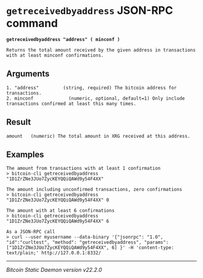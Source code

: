 `getreceivedbyaddress` JSON-RPC command
=======================================

**`getreceivedbyaddress "address" ( minconf )`**

```
Returns the total amount received by the given address in transactions with at least minconf confirmations.
```

Arguments
---------

```
1. "address"         (string, required) The bitcoin address for transactions.
2. minconf             (numeric, optional, default=1) Only include transactions confirmed at least this many times.
```

Result
------

```
amount   (numeric) The total amount in XRG received at this address.
```

Examples
--------

```
The amount from transactions with at least 1 confirmation
> bitcoin-cli getreceivedbyaddress "1D1ZrZNe3JUo7ZycKEYQQiQAWd9y54F4XX"

The amount including unconfirmed transactions, zero confirmations
> bitcoin-cli getreceivedbyaddress "1D1ZrZNe3JUo7ZycKEYQQiQAWd9y54F4XX" 0

The amount with at least 6 confirmations
> bitcoin-cli getreceivedbyaddress "1D1ZrZNe3JUo7ZycKEYQQiQAWd9y54F4XX" 6

As a JSON-RPC call
> curl --user myusername --data-binary '{"jsonrpc": "1.0", "id":"curltest", "method": "getreceivedbyaddress", "params": ["1D1ZrZNe3JUo7ZycKEYQQiQAWd9y54F4XX", 6] }' -H 'content-type: text/plain;' http://127.0.0.1:8332/
```

***

*Bitcoin Static Daemon version v22.2.0*
